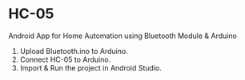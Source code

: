 # HC-05
Android App for Home Automation using Bluetooth Module & Arduino

1. Upload Bluetooth.ino to Arduino.
2. Connect HC-05 to Arduino.
3. Import & Run the project in Android Studio.
